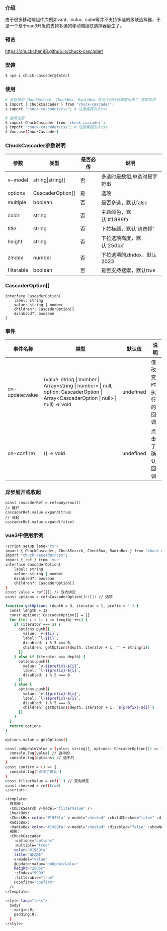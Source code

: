 ### 介绍
由于很多移动端组件库例如vant、nutui、cube等并不支持多选的级联选择器，于是一个基于vue3开发的支持多选的移动端级联选择器诞生了。

### 预览
<https://chuckchen88.github.io/chuck-cascader/>


### 安装
``` bash
$ npm i chuck-cascader@latest

```

### 使用
``` bash
# 局部使用 ChuckSearch, CheckBox, RadioBox 这三个组件也暴露出来了 按需使用
$ import { ChuckCascader } from 'chuck-cascader';
$ import "chuck-cascader/css"; # 注意需要引入css

# 全局注册
$ import ChuckCascader from 'chuck-cascader';
$ import "chuck-cascader/css"; # 注意需要引入css
$ Vue.use(ChuckCascader)

```

### ChuckCascader参数说明
|参数|类型|是否必传|说明|
|-|-|-|-|
|v-model|string\|string[]|否|多选时是数组,单选时是字符串|
|options|CascaderOption[]|是|选项|
|multiple|boolean|否|是否多选，默认false|
|color|string|否|主题颜色，默认'#1989fa'|
|title|string|否|下拉标题，默认'请选择'|
|height|string|否|下拉选项高度，默认'250px'|
|zIndex|number|否|下拉选项的zIndex，默认2023|
|filterable|boolean|否|是否支持搜索，默认true|

### CascaderOption[]
```
interface CascaderOption{
    label: string
    value: string | number
    children?: CascaderOption[]
    disabled?: boolean
}
```

### 事件
|事件名称|类型|默认值|说明|
|-|-|-|-|
|on-update:value|(value: string \| number \| Array<string \| number> \| null, option: CascaderOption \| Array<CascaderOption \| null> \| null) => void|undefined|值改变时执行的回调|
|on-confirm|() => void|undefined|点击了确认回调|

### 异步展开或收起
```
const cascaderRef = ref<any>(null)
// 展开
cascaderRef.value.expand(true)
// 收起
cascaderRef.value.expand(false)
```

### vue3中使用示例
``` bash
<script setup lang="ts">
import { ChuckCascader, ChuckSearch, CheckBox, RadioBox } from 'chuck-cascader';
import "chuck-cascader/css";
import { ref } from 'vue'
interface CascaderOption{
    label: string
    value: string | number
    disabled?: boolean
    children?: CascaderOption[]
}
const value = ref([]) // 双向绑定
const options = ref<CascaderOption[]>([]) // 选项

function getOptions (depth = 3, iterator = 1, prefix = '') {
  const length = 12
  const options: CascaderOption[] = []
  for (let i = 1; i <= length; ++i) {
    if (iterator === 1) {
      options.push({
        value: `v-${i}`,
        label: `l-${i}`,
        disabled: i % 5 === 0,
        children: getOptions(depth, iterator + 1, '' + String(i))
      })
    } else if (iterator === depth) {
      options.push({
        value: `v-${prefix}-${i}`,
        label: `l-${prefix}-${i}`,
        disabled: i % 5 === 0
      })
    } else {
      options.push({
        value: `v-${prefix}-${i}`,
        label: `l-${prefix}-${i}`,
        disabled: i % 5 === 0,
        children: getOptions(depth, iterator + 1, `${prefix}-${i}`)
      })
    }
  }
  return options
}

options.value = getOptions()

const onUpdateValue = (value: string[], options: CascaderOption[]) => {
  console.log(value) // 选中的
  console.log(options) // 选中的
}
const confirm = () => {
  console.log('点击了确认')
}
const filterValue = ref('') // 双向绑定
const checked = ref(true)
</script>

<template>
  搜索框：
  <ChuckSearch v-model="filterValue" />
  CheckBox:
  <CheckBox color="#1989fa" v-model="checked" :childChecked="false" :disabled="false" @update:value="(_e: any) => {}" />
  RadioBox:
  <RadioBox color="#1989fa" v-model="checked" :disabled="false" :showNext="true" /> 
  级联：
  <ChuckCascader
    :options="options"
    :multiple="true"
    color="#1989fa"
    title="请选择"
    v-model="value"
    @update:value="onUpdateValue"
    height="250px"
    :zIndex="9999"
    :filterable="true"
    @confirm="confirm"
  />
</template>

<style lang="less">
  body{
    margin:0;
    padding:0;
  }
</style>
```

